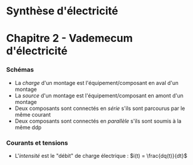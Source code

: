 # Synthèse d'électricité

# Chapitre 2 - Vademecum d'électricité

### Schémas

* La *charge* d'un montage est l'équipement/composant en aval d'un montage
* La *source* d'un montage est l'équipement/composant en amont d'un montage
* Deux composants sont connectés en *série* s'ils sont parcourus par le même courant
* Deux composants sont connectés en *parallèle* s'ils sont soumis à la même ddp

### Courants et tensions

* L'*intensité* est le "débit" de charge électrique : $i(t) = \frac{dq(t)}{dt}$